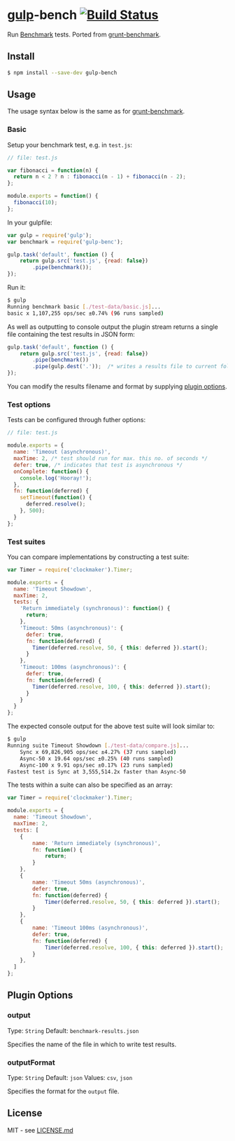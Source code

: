 # [gulp](http://gulpjs.com)-bench [![Build Status](https://travis-ci.org/hiddentao/gulp-bench.svg?branch=master)](https://travis-ci.org/hiddentao/gulp-bench)

Run [Benchmark](http://benchmarkjs.com/) tests. Ported from [grunt-benchmark](https://github.com/shama/grunt-benchmark).

## Install

```bash
$ npm install --save-dev gulp-bench
```


## Usage

The usage syntax below is the same as for [grunt-benchmark](https://github.com/shama/grunt-benchmark).

### Basic 

Setup your benchmark test, e.g. in `test.js`:

```js
// file: test.js

var fibonacci = function(n) {
  return n < 2 ? n : fibonacci(n - 1) + fibonacci(n - 2);
};

module.exports = function() {
  fibonacci(10);
};
```

In your gulpfile:

```js
var gulp = require('gulp');
var benchmark = require('gulp-benc');

gulp.task('default', function () {
	return gulp.src('test.js', {read: false})
		.pipe(benchmark());
});
```

Run it:

```bash
$ gulp
Running benchmark basic [./test-data/basic.js]...
basic x 1,107,255 ops/sec ±0.74% (96 runs sampled)
```

As well as outputting to console output the plugin stream returns a single file containing the test results in JSON form:

```js
gulp.task('default', function () {
    return gulp.src('test.js', {read: false})
        .pipe(benchmark())
        .pipe(gulp.dest('.'));  /* writes a results file to current folder */   
});
```

You can modify the results filename and format by supplying [plugin options](#plugin-options).

### Test options

Tests can be configured through futher options:

```js
// file: test.js

module.exports = {
  name: 'Timeout (asynchronous)',
  maxTime: 2, /* test should run for max. this no. of seconds */
  defer: true, /* indicates that test is asynchronous */
  onComplete: function() {
    console.log('Hooray!');
  },
  fn: function(deferred) {
    setTimeout(function() {
      deferred.resolve(); 
    }, 500);
  }
};
```

### Test suites

You can compare implementations by constructing a test suite:

```js
var Timer = require('clockmaker').Timer;

module.exports = {
  name: 'Timeout Showdown',
  maxTime: 2,
  tests: {
    'Return immediately (synchronous)': function() {
      return;
    },
    'Timeout: 50ms (asynchronous)': {
      defer: true,
      fn: function(deferred) {
        Timer(deferred.resolve, 50, { this: deferred }).start();
      }
    },
    'Timeout: 100ms (asynchronous)': {
      defer: true,
      fn: function(deferred) {
        Timer(deferred.resolve, 100, { this: deferred }).start();
      }
    }
  }
};
```

The expected console output for the above test suite will look similar to:

```bash
$ gulp
Running suite Timeout Showdown [./test-data/compare.js]...
    Sync x 69,826,905 ops/sec ±4.27% (37 runs sampled)
    Async-50 x 19.64 ops/sec ±0.25% (40 runs sampled)
    Async-100 x 9.91 ops/sec ±0.17% (23 runs sampled)
Fastest test is Sync at 3,555,514.2x faster than Async-50
```

The tests within a suite can also be specified as an array:

```js
var Timer = require('clockmaker').Timer;

module.exports = {
  name: 'Timeout Showdown',
  maxTime: 2,
  tests: [
    {
        name: 'Return immediately (synchronous)',
        fn: function() {
            return;
        }
    },
    {
        name: 'Timeout 50ms (asynchronous)',
        defer: true,
        fn: function(deferred) {
            Timer(deferred.resolve, 50, { this: deferred }).start();
        }
    },
    {
        name: 'Timeout 100ms (asynchronous)',
        defer: true,
        fn: function(deferred) {
            Timer(deferred.resolve, 100, { this: deferred }).start();
        }
    },
  ]
};
```

## Plugin Options

### output

Type: `String`
Default: `benchmark-results.json`

Specifies the name of the file in which to write test results.

### outputFormat

Type: `String`
Default: `json`
Values: `csv`, `json`

Specifies the format for the `output` file.

## License

MIT - see [LICENSE.md](https://github.com/hiddentao/gulp-bench/blob/master/LICENSE.md)
